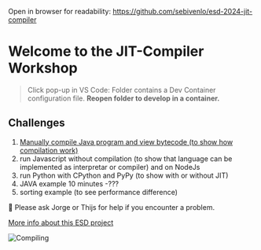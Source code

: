 Open in browser for readability: https://github.com/sebivenlo/esd-2024-jit-compiler

# Welcome to the JIT-Compiler Workshop

> Click pop-up in VS Code: Folder contains a Dev Container configuration file. **Reopen folder to develop in a container.**

## Challenges
1. [Manually compile Java program and view bytecode (to show how compilation work)](/implementation/JAVA/README.md)
2. run Javascript without compilation (to show that language can be implemented as interpretar or compiler) and on NodeJs
3. run Python with CPython and PyPy (to show with or without JIT)
4. JAVA example 10 minutes -???
5. sorting example (to see performance difference)




:speech_balloon: Please ask Jorge or Thijs for help if you encounter a problem.


[More info about this ESD project](introduction.md)


![Compiling](https://i.giphy.com/media/v1.Y2lkPTc5MGI3NjExZzNveWZhM3JzNXZ5N2Zsb2R5am9rdHoxZmJ4M203MjB6aW1xc3NxYiZlcD12MV9pbnRlcm5hbF9naWZfYnlfaWQmY3Q9Zw/SXxI9NlwvYiY3bRsck/giphy.gif)